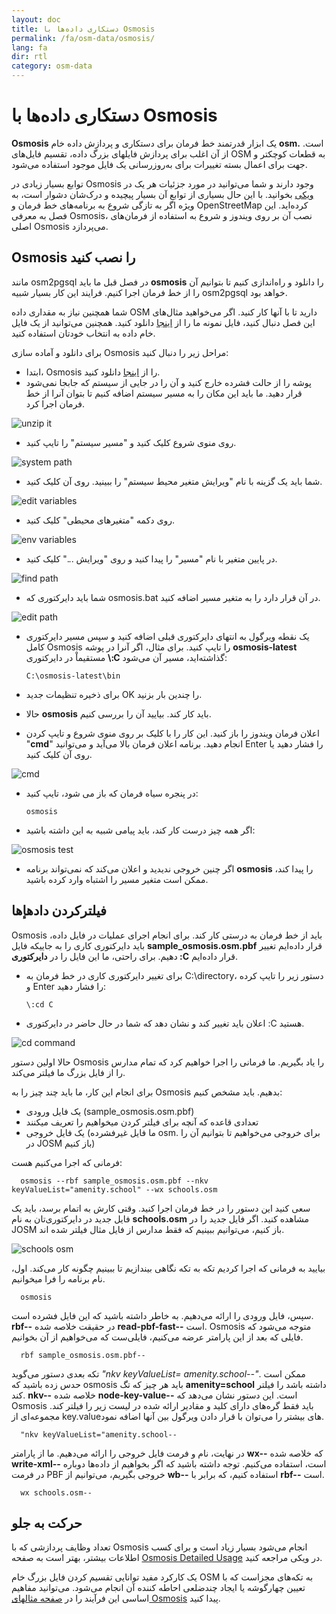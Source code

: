 ```yaml
---
layout: doc
title: دستکاری داده‌ها با Osmosis
permalink: /fa/osm-data/osmosis/
lang: fa
dir: rtl
category: osm-data
---
```


دستکاری داده‌ها با Osmosis
===============================


**Osmosis** یک ابزار قدرتمند خط فرمان برای دستکاری و پردازش داده خام **osm.** است. از آن اغلب برای پردازش فایلهای بزرگ داده، تقسیم فایل‌های OSM به قطعات کوچکتر و جهت برای اعمال بسته تغییرات برای به‌روزرسانی یک فایل موجود استفاده می‌شود.  

توابع بسیار زیادی در Osmosis وجود دارند و شما می‌توانید در مورد جزئیات هر یک در [ویکی](http://wiki.openstreetmap.org/wiki/Osmosis/Detailed_Usage_0.41) بخوانید. با این حال بسیاری از توابع آن بسیار پیچیده و درک‌شان دشوار است، به ویژه اگر به تازگی شروع به برنامه‌های خط فرمان و OpenStreetMap کرده‌اید. این فصل به معرفی Osmosis، نصب آن بر روی ویندوز و شروع به استفاده از فرمان‌های اصلی Osmosis می‌پردازد.  

Osmosis را نصب کنید
----------------

مانند osm2pgsql در فصل قبل ما باید **osmosis** را دانلود و راه‌اندازی کنیم تا بتوانیم آن را از خط فرمان اجرا کنیم. فرایند این کار بسیار شبیه osm2pgsql خواهد بود.  

شما همچنین نیاز به مقداری داده OSM دارید تا با آنها کار کنید. اگر می‌خواهید مثال‌های این فصل دنبال کنید، فایل نمونه ما را از [اینجا](/files/sample_osmosis.osm.pbf) دانلود کنید. همچنین می‌توانید از یک فایل خام داده به انتخاب خودتان استفاده کنید.  

برای دانلود و آماده سازی Osmosis مراحل زیر را دنبال کنید:  

- ابتدا، Osmosis را از [اینجا](http://bretth.dev.openstreetmap.org/osmosis-build/osmosis-latest.zip) دانلود کنید.  
- پوشه را از حالت فشرده خارج کنید و آن را در جایی از سیستم که جابجا نمی‌شود قرار دهید. ما باید این مکان را به مسیر سیستم اضافه کنیم تا بتوان آنرا از خط فرمان اجرا کرد.  

![unzip it][]

- روی منوی شروع کلیک کنید و "مسیر سیستم" را تایپ کنید.  

![system path][]

- شما باید یک گزینه با نام "ویرایش متغیر محیط سیستم" را ببینید. روی آن کلیک کنید.  

![edit variables][]

- روی دکمه "متغیرهای محیطی" کلیک کنید.  

![env variables][]

- در پایین متغیر با نام "مسیر" را پیدا کنید و روی "ویرایش ..." کلیک کنید.  

![find path][]

- شما باید دایرکتوری که osmosis.bat در آن قرار دارد را به متغیر مسیر اضافه کنید.  

![edit path][]

- یک نقطه ویرگول به انتهای دایرکتوری قبلی اضافه کنید و سپس مسیر دایرکتوری کامل Osmosis را تایپ کنید. برای مثال، اگر آنرا در پوشه **osmosis-latest** 	مستقیماْ در دایرکتوری **\\:C** گذاشته‌اید، مسیر آن می‌شود:  
	
      C:\osmosis-latest\bin

- برای ذخیره تنظیمات جدید OK را چندین بار بزنید.  
- حالا **osmosis** باید کار کند. بیایید آن را بررسی کنیم.  
- اعلان فرمان ویندوز را باز کنید. این کار را با کلیک بر روی منوی شروع و تایپ کردن "**cmd**" انجام دهید. برنامه اعلان فرمان بالا می‌آید و می‌توانید Enter را فشار دهید یا روی آن کلیک کنید.  

![cmd][]

- در پنجره سیاه فرمان که باز می شود، تایپ کنید:  

      osmosis

- اگر همه چیز درست کار کند، باید پیامی شبیه به این داشته باشید:  

![osmosis test][]

- اگر چنین خروجی ندیدید و اعلان می‌کند که نمی‌تواند برنامه **osmosis** را پیدا کند، ممکن است متغیر مسیر را اشتباه وارد کرده باشید.  

فیلترکردن دادهإها
---------------

Osmosis باید از خط فرمان به درستی کار کند. برای انجام اجرای عملیات در فایل داده، باید دایرکتوری کاری را به جاییکه فایل **sample_osmosis.osm.pbf** قرار داده‌ایم تغییر دهیم. برای راحتی، ما این فایل را در **دایرکتوری \:C** قرار داده‌ایم.  

- برای تغییر دایرکتوری کاری در خط فرمان به C:\directory، دستور زیر را تایپ کرده و Enter را فشار دهید:  

      \:cd C
    
- اعلان باید تغییر کند و نشان دهد که شما در حال حاضر در دایرکتوری \:C هستید.  

![cd command][]

حالا اولین دستور Osmosis را یاد بگیریم. ما فرمانی را اجرا خواهیم کرد که تمام مدارس را از فایل بزرگ ما فیلتر می‌کند.  

برای انجام این کار، ما باید چند چیز را به Osmosis بدهیم. باید مشخص کنیم:  

- یک فایل ورودی (sample_osmosis.osm.pbf)  
- تعدادی قاعده که آنچه برای فیلتر کردن میخواهیم را تعریف میکنند  
- یک فایل خروجی (ما فایل غیرفشرده osm. برای خروجی می‌خواهیم تا بتوانیم آن را در JOSM باز کنیم)  

فرمانی که اجرا می‌کنیم هست:  

      osmosis --rbf sample_osmosis.osm.pbf --nkv keyValueList="amenity.school" --wx schools.osm

سعی کنید این دستور را در خط فرمان اجرا کنید. وقتی کارش به اتمام برسد، باید یک فایل جدید در دایرکتوری‌تان به نام **schools.osm** مشاهده کنید. اگر فایل جدید را در JOSM باز کنیم، می‌توانیم ببینیم که فقط مدارس از فایل مثال فیلتر شده اند.  

![schools osm][]

بیایید به فرمانی که اجرا کردیم تکه به تکه نگاهی بیندازیم تا ببینیم چگونه کار می‌کند. اول، نام برنامه را فرا میخوانیم.

      osmosis

سپس، فایل ورودی را ارائه می‌دهیم. به خاطر داشته باشید که این فایل فشرده است. **rbf--** در حقیقت خلاصه شده **read-pbf-fast--** است. Osmosis متوجه می‌شود که فایلی که بعد از این پارامتر عرضه می‌کنیم، فایلی‌ست که می‌خواهیم از آن بخوانیم.  

      rbf sample_osmosis.osm.pbf--

تکه بعدی دستور می‌گوید *"nkv keyValueList= amenity.school--"*. ممکن است حدس زده باشید که osmosis باید هر چیز که تگ **amenity=school** داشته باشد را فیلتر کند. **nkv--** خلاصه شده **node-key-value--** است. این دستور نشان می‌دهد که Osmosis باید فقط گره‌های دارای کلید و مقادیر ارائه شده در لیست زیر را فیلتر کند. مجموعه‌ای از key.valueهای بیشتر را می‌توان با قرار دادن ویرگول بین آنها اضافه نمود.  

      "nkv keyValueList="amenity.school--

در نهایت، نام و فرمت فایل خروجی را ارائه می‌دهیم. ما از پارامتر **wx--** که خلاصه شده **write-xml--** است، استفاده می‌کنیم. توجه داشته باشید که اگر بخواهیم از داده‌ها دوباره در فرمت PBF خروجی بگیریم، می‌توانیم از **wb--** استفاده کنیم، که برابر با **rbf--** است.  

      wx schools.osm--

حرکت به جلو
---------------

تعداد وظایف پردازشی که با Osmosis انجام می‌شود بسیار زیاد است و برای کسب اطلاعات بیشتر، بهتر است به صفحه  [Osmosis Detailed Usage](http://wiki.openstreetmap.org/wiki/Osmosis/Detailed_Usage_0.43) در ویکی مراجعه کنید.  

یک کارکرد مفید توانایی تقسیم کردن فایل بزرگ خام OSM به تکه‌های مجزاست که با تعیین چهارگوشه یا ایجاد چندضلعی احاطه کننده آن انجام می‌شود. می‌توانید مفاهیم  اساسی این فرآیند را در [صفحه مثالهای Osmosis](http://wiki.openstreetmap.org/wiki/Osmosis/Examples) پیدا کنید.  

[unzip it]: /images/osm-data/unzip-it.png
[system path]: /images/osm-data/system-path.png
[edit variables]: /images/osm-data/edit-environment-variables.png
[env variables]: /images/osm-data/environment-variables.png
[find path]: /images/osm-data/find-path.png
[edit path]: /images/osm-data/edit-path-variable.png
[cmd]: /images/osm-data/cmd.png
[osmosis test]: /images/osm-data/osmosis-test.png
[cd command]: /images/osm-data/cd-command.png
[schools osm]: /images/osm-data/schools-osm.png


